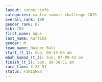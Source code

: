```yaml
---
layout: runner-info 
categories: mantra-summit-challenge-2019 
overall_rank: 109
gender_rank: 82
bib: 708
first_name: Agus
last_name: Kartika
gender: M
team_name: Hasher Bali
start_(t_1): Sun, 06-15-00 am
mbah_kamad_(t_2): Sun, 07-09-43 am
finish_(t_3): Sun, 09-38-51 am
race_time: 3-23-51
status: FINISHER
---
```

